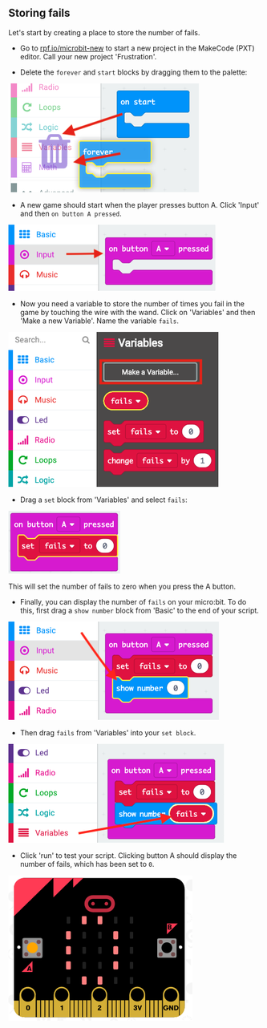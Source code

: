 ## Storing fails

Let's start by creating a place to store the number of fails.

+ Go to <a href="https://rpf.io/microbit-new" target="_blank">rpf.io/microbit-new</a> to start a new project in the MakeCode (PXT) editor. Call your new project 'Frustration'.

+ Delete the `forever` and `start` blocks by dragging them to the palette:

![ruutukaappaus](images/frustration-bin.png)

+ A new game should start when the player presses button A. Click 'Input' and then `on button A pressed`.

![ruutukaappaus](images/frustration-onPressA.png)

+ Now you need a variable to store the number of times you fail in the game by touching the wire with the wand. Click on 'Variables' and then 'Make a new Variable'. Name the variable `fails`.

![ruutukaappaus](images/frustration-variable.png)

+ Drag a `set` block from 'Variables' and select `fails`:

![ruutukaappaus](images/frustration-fails.png)

This will set the number of fails to zero when you press the A button.

+ Finally, you can display the number of `fails` on your micro:bit. To do this, first drag a `show number` block from 'Basic' to the end of your script.

![ruutukaappaus](images/frustration-show.png)

+ Then drag `fails` from 'Variables' into your `set block`.

![ruutukaappaus](images/frustration-show-fails.png)

+ Click 'run' to test your script. Clicking button A should display the number of fails, which has been set to `0`.

![ruutukaappaus](images/frustration-fails-test.png)